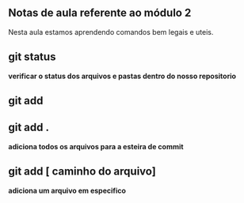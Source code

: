 ## Notas de aula referente ao módulo 2

Nesta aula estamos aprendendo comandos bem legais e uteis.

## git status
**verificar o status dos arquivos e pastas dentro do nosso repositorio**

## git add

## git add .
**adiciona todos os arquivos para a esteira de commit**

## git add [ caminho do arquivo]
**adiciona um arquivo em especifico**